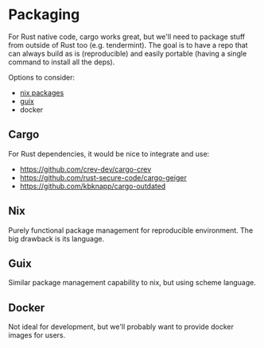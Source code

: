 # Packaging

For Rust native code, cargo works great, but we'll need to package stuff from outside of Rust too (e.g. tendermint). The goal is to have a repo that can always build as is (reproducible) and easily portable (having a single command to install all the deps).

Options to consider:
- [nix packages](https://github.com/NixOS/nixpkgs)
- [guix](https://guix.gnu.org/manual/en/html_node/Package-Management.html)
- docker

## Cargo

For Rust dependencies, it would be nice to integrate and use:
- <https://github.com/crev-dev/cargo-crev>
- <https://github.com/rust-secure-code/cargo-geiger>
- <https://github.com/kbknapp/cargo-outdated>

## Nix

Purely functional package management for reproducible environment. The big drawback is its language.

## Guix

Similar package management capability to nix, but using scheme language.

## Docker

Not ideal for development, but we'll probably want to provide docker images for users.
